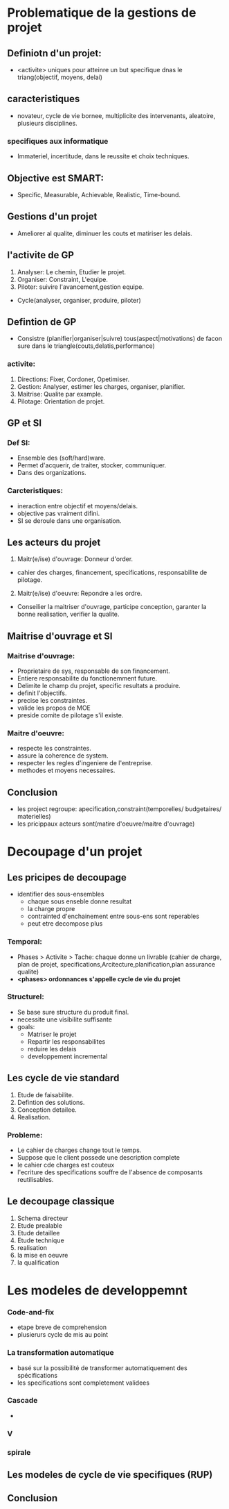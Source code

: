 # Problematique de la gestions de projet
## Definiotn d'un projet:
- \<activite\> uniques pour atteinre un but specifique dnas le triang(objectif, 
	 moyens, delai) 
## caracteristiques
- novateur, cycle de vie bornee, multiplicite des
		intervenants, aleatoire, plusieurs disciplines.
### specifiques aux informatique
- Immateriel, incertitude, dans le reussite et choix techniques.
		
## Objective est SMART:
- Specific, Measurable, Achievable, Realistic, Time-bound.

## Gestions d'un projet
- Ameliorer al qualite, diminuer les couts et matiriser les delais.

## l'activite de GP
1. Analyser: Le chemin, Etudier le projet.
2. Organiser: Constraint, L'equipe.
3. Piloter: suivire l'avancement,gestion equipe.

- Cycle(analyser, organiser, produire, piloter)
## Defintion de GP
- Consistre (planifier|organiser|suivre) tous(aspect|motivations) de
		facon sure dans le triangle(couts,delatis,performance)
### activite:
1. Directions: Fixer, Cordoner, Opetimiser.
2. Gestion: Analyser, estimer les charges, organiser, planifier.
3. Maitrise: Qualite par example.
4. Pilotage: Orientation de projet.

## GP et SI
### Def SI:
- Ensemble des (soft/hard)ware. 
- Permet d'acquerir, de traiter, stocker, communiquer.
- Dans des organizations.
### Carcteristiques:
- ineraction entre objectif et moyens/delais.
- objective pas vraiment difini.
- SI se deroule dans une organisation.

## Les acteurs du projet
1. Maitr(e/ise) d'ouvrage:
Donneur d'order.
- cahier des charges, financement, specifications, responsabilite de
		pilotage.
2. Maitr(e/ise) d'oeuvre:
Repondre a les ordre.
- Conseilier la maitriser d'ouvrage, participe conception, garanter la
		bonne realisation, verifier la qualite.
## Maitrise d'ouvrage et SI
### Maitrise d'ouvrage:
- Proprietaire de sys, responsable de son financement.
- Entiere responsabilite du fonctionemment future.
- Delimite le champ du projet, specific resultats a produire.
- definit l'objectifs.
- precise les constraintes.
- valide les propos de MOE
- preside comite de pilotage s'il existe.
### Maitre d'oeuvre:
- respecte les constraintes.
- assure la coherence de system.
- respecter les regles d'ingeniere de l'entreprise.
- methodes et moyens necessaires.
## Conclusion
- les project regroupe: apecification,constraint(temporelles/ 
 		budgetaires/ materielles)
- les pricippaux acteurs sont(matire d'oeuvre/maitre d'ouvrage)


# Decoupage d'un projet 
## Les pricipes de decoupage
- identifier des sous-ensembles
	- chaque sous enseble donne resultat
	- la charge propre
	- contrainted d'enchainement entre sous-ens sont reperables
	- peut etre decompose plus
### Temporal:
- Phases > Activite > Tache: chaque donne un livrable (cahier de charge,
		plan de projet, specifications,Arcitecture,planification,plan
		assurance qualite) 
- <b>\<phases\> ordonnances s'appelle cycle de vie du projet</b> 
### Structurel:
- Se base sure structure du produit final.
- necessite une visibilite suffisante
- goals:
	- Matriser le projet
	- Repartir les responsabilites
	- reduire les delais
	- developpement incremental
## Les cycle de vie standard
1. Etude de faisabilite. 
2. Defintion des solutions.
3. Conception detailee.
4. Realisation.
### Probleme:
- Le cahier de charges change tout le temps.
- Suppose que le client possede une description complete
- le cahier cde charges est couteux
- l'ecriture des specifications souffre de l'absence de composants
		reutilisables.
## Le decoupage classique
1. Schema directeur
2. Etude prealable
3. Etude detaillee
4. Etude technique
5. realisation
6. la mise en oeuvre
7. la qualification
# Les modeles de developpemnt
### Code-and-fix
- etape breve de comprehension
- plusierurs cycle de mis au point
### La transformation automatique
- basé sur la possibilité de transformer automatiquement des spécifications
- les specifications sont completement validees
### Cascade
- 
### V
### spirale
## Les modeles de cycle de vie specifiques (RUP)
## Conclusion









